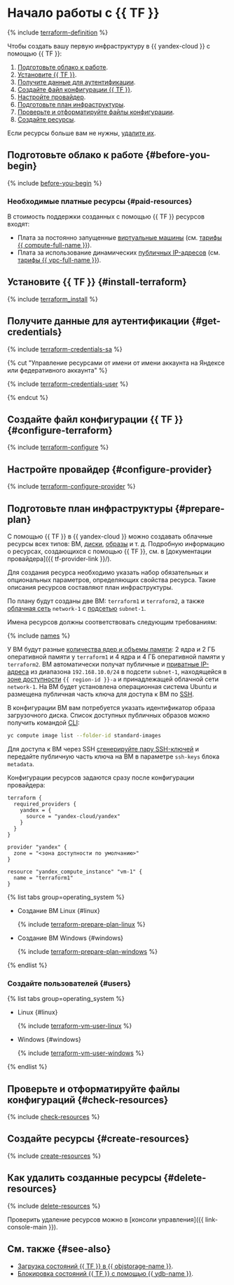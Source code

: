# Начало работы с {{ TF }}

{% include [terraform-definition](../../_tutorials/terraform-definition.md) %}

Чтобы создать вашу первую инфраструктуру в {{ yandex-cloud }} с помощью {{ TF }}:
1. [Подготовьте облако к работе](#before-you-begin).
1. [Установите {{ TF }}](#install-terraform).
1. [Получите данные для аутентификации](#get-credentials).
1. [Создайте файл конфигурации {{ TF }}](#configure-terraform).
1. [Настройте провайдер](#configure-provider).
1. [Подготовьте план инфраструктуры](#prepare-plan).
1. [Проверьте и отформатируйте файлы конфигурации](#check-resources).
1. [Создайте ресурсы](#create-resources).

Если ресурсы больше вам не нужны, [удалите их](#delete-resources).

## Подготовьте облако к работе {#before-you-begin}

{% include [before-you-begin](../_tutorials_includes/before-you-begin.md) %}


### Необходимые платные ресурсы {#paid-resources}

В стоимость поддержки созданных с помощью {{ TF }} ресурсов входят:
* Плата за постоянно запущенные [виртуальные машины](../../compute/concepts/vm.md) (см. [тарифы {{ compute-full-name }}](../../compute/pricing.md)).
* Плата за использование динамических [публичных IP-адресов](../../vpc/concepts/address.md#public-addresses) (см. [тарифы {{ vpc-full-name }}](../../vpc/pricing.md)).


## Установите {{ TF }} {#install-terraform}

{% include [terraform_install](../../_tutorials/terraform-install.md) %}

## Получите данные для аутентификации {#get-credentials}

{% include [terraform-credentials-sa](../../_tutorials/terraform-credentials-sa.md) %}


{% cut "Управление ресурсами от имени от имени аккаунта на Яндексе или федеративного аккаунта" %}

{% include [terraform-credentials-user](../../_tutorials/terraform-credentials-user.md) %}

{% endcut %}



## Создайте файл конфигурации {{ TF }} {#configure-terraform}

{% include [terraform-configure](../../_tutorials/terraform-configure.md) %}

## Настройте провайдер {#configure-provider}

{% include [terraform-configure-provider](../../_tutorials/terraform-configure-provider.md) %}

## Подготовьте план инфраструктуры {#prepare-plan}

С помощью {{ TF }} в {{ yandex-cloud }} можно создавать облачные ресурсы всех типов: ВМ, [диски](../../compute/concepts/disk.md), [образы](../../compute/concepts/image.md) и т. д. Подробную информацию о ресурсах, создающихся с помощью {{ TF }}, см. в [документации провайдера]({{ tf-provider-link }}/).

Для создания ресурса необходимо указать набор обязательных и опциональных параметров, определяющих свойства ресурса. Такие описания ресурсов составляют план инфраструктуры.

По плану будут созданы две ВМ: `terraform1` и `terraform2`, а также [облачная сеть](../../vpc/concepts/network.md#network) `network-1` с [подсетью](../../vpc/concepts/network.md#subnet) `subnet-1`.

Имена ресурсов должны соответствовать следующим требованиям:

{% include [names](../../_includes/name-format.md) %}

У ВМ будут разные [количества ядер и объемы памяти](../../compute/concepts/vm.md#types): 2 ядра и 2 ГБ оперативной памяти у `terraform1` и 4 ядра и 4 ГБ оперативной памяти у `terraform2`. ВМ автоматически получат публичные и [приватные IP-адреса](../../vpc/concepts/address.md#internal-addresses) из диапазона `192.168.10.0/24` в подсети `subnet-1`, находящейся в [зоне доступности](../../overview/concepts/geo-scope.md) `{{ region-id }}-a` и принадлежащей облачной сети `network-1`. На ВМ будет установлена операционная система Ubuntu и размещена публичная часть ключа для доступа к ВМ по [SSH](../../glossary/ssh-keygen.md).

В конфигурации ВМ вам потребуется указать идентификатор образа загрузочного диска. Список доступных публичных образов можно получить командой [CLI](../../cli/quickstart.md):

```bash
yc compute image list --folder-id standard-images
```

Для доступа к ВМ через SSH [сгенерируйте пару SSH-ключей](../../compute/operations/vm-connect/ssh.md#creating-ssh-keys) и передайте публичную часть ключа на ВМ в параметре `ssh-keys` блока `metadata`.

Конфигурации ресурсов задаются сразу после конфигурации провайдера:


```hcl
terraform {
  required_providers {
    yandex = {
      source = "yandex-cloud/yandex"
    }
  }
}

provider "yandex" {
  zone = "<зона доступности по умолчанию>"
}

resource "yandex_compute_instance" "vm-1" {
  name = "terraform1"
}
```



{% list tabs group=operating_system %}

- Создание ВМ Linux {#linux}

  {% include [terraform-prepare-plan-linux](../../_tutorials/terraform-prepare-plan-linux.md) %}

- Создание ВМ Windows {#windows}

  {% include [terraform-prepare-plan-windows](../../_tutorials/terraform-prepare-plan-windows.md) %}

{% endlist %}

### Создайте пользователей {#users}

{% list tabs group=operating_system %}

- Linux {#linux}

  {% include [terraform-vm-user-linux](../../_tutorials/terraform-vm-user-linux.md) %}

- Windows {#windows}

  {% include [terraform-vm-user-windows](../../_tutorials/terraform-vm-user-windows.md) %}

{% endlist %}

## Проверьте и отформатируйте файлы конфигураций {#check-resources}

{% include [check-resources](../../_tutorials/terraform-check-resources.md) %}

## Создайте ресурсы {#create-resources}

{% include [create-resources](../../_tutorials/terraform-create-resources.md) %}

## Как удалить созданные ресурсы {#delete-resources}

{% include [delete-resources](../../_tutorials/terraform-delete-resources.md) %}

Проверить удаление ресурсов можно в [консоли управления]({{ link-console-main }}).

## См. также {#see-also}

* [Загрузка состояний {{ TF }} в {{ objstorage-name }}](../../tutorials/infrastructure-management/terraform-state-storage.md).
* [Блокировка состояний {{ TF }} с помощью {{ ydb-name }}](../../tutorials/infrastructure-management/terraform-state-lock.md).
